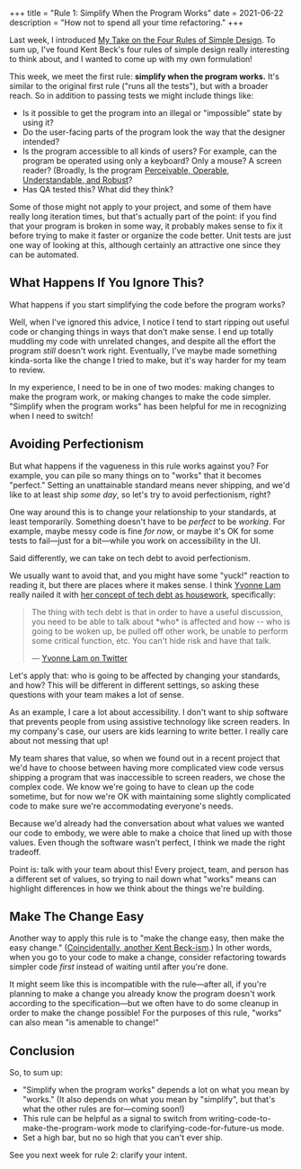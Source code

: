 +++
title = "Rule 1: Simplify When the Program Works"
date = 2021-06-22
description = "How not to spend all your time refactoring."
+++

Last week, I introduced [My Take on the Four Rules of Simple Design](@/posts/my-take-on-the-four-rules-of-simple-design.md).
To sum up, I've found Kent Beck's four rules of simple design really interesting to think about, and I wanted to come up with my own formulation!

This week, we meet the first rule: **simplify when the program works.**
It's similar to the original first rule ("runs all the tests"), but with a broader reach.
So in addition to passing tests we might include things like:

- Is it possible to get the program into an illegal or "impossible" state by using it?
- Do the user-facing parts of the program look the way that the designer intended?
- Is the program accessible to all kinds of users?
  For example, can the program be operated using only a keyboard?
  Only a mouse?
  A screen reader?
  (Broadly, Is the program [Perceivable, Operable, Understandable, and Robust](https://www.w3.org/WAI/WCAG21/Understanding/intro#understanding-the-four-principles-of-accessibility)?
- Has QA tested this?
  What did they think?

Some of those might not apply to your project, and some of them have really long iteration times, but that's actually part of the point: if you find that your program is broken in some way, it probably makes sense to fix it before trying to make it faster or organize the code better.
Unit tests are just one way of looking at this, although certainly an attractive one since they can be automated.

## What Happens If You Ignore This?

What happens if you start simplifying the code before the program works?

Well, when I've ignored this advice, I notice I tend to start ripping out useful code or changing things in ways that don't make sense.
I end up totally muddling my code with unrelated changes, and despite all the effort the program *still* doesn't work right.
Eventually, I've maybe made something kinda-sorta like the change I tried to make, but it's way harder for my team to review.

In my experience, I need to be in one of two modes: making changes to make the program work, or making changes to make the code simpler.
"Simplify when the program works" has been helpful for me in recognizing when I need to switch!

## Avoiding Perfectionism

But what happens if the vagueness in this rule works against you?
For example, you can pile so many things on to "works" that it becomes "perfect."
Setting an unattainable standard means never shipping, and we'd like to at least ship *some day*, so let's try to avoid perfectionism, right?

One way around this is to change your relationship to your standards, at least temporarily.
Something doesn't have to be *perfect* to be *working*.
For example, maybe messy code is fine *for now*, or maybe it's OK for some tests to fail&mdash;just for a bit&mdash;while you work on accessibility in the UI.

Said differently, we can take on tech debt to avoid perfectionism.

We usually want to avoid that, and you might have some "yuck!" reaction to reading it, but there are places where it makes sense.
I think [Yvonne Lam](https://twitter.com/yvonnezlam) really nailed it with [her concept of tech debt as housework](https://twitter.com/yvonnezlam/status/1376631868972433408), specifically:

> The thing with tech debt is that in order to have a useful discussion, you need to be able to talk about \*who\* is affected and how -- who is going to be woken up, be pulled off other work, be unable to perform some critical function, etc. You can't hide risk and have that talk.
> 
> &mdash; [Yvonne Lam on Twitter](https://twitter.com/yvonnezlam/status/1376631868972433408)

Let's apply that: who is going to be affected by changing your standards, and how?
This will be different in different settings, so asking these questions with your team makes a lot of sense.

As an example, I care a lot about accessibility. 
I don't want to ship software that prevents people from using assistive technology like screen readers.
In my company's case, our users are kids learning to write better.
I really care about not messing that up!

My team shares that value, so when we found out in a recent project that we'd have to choose between having more complicated view code versus shipping a program that was inaccessible to screen readers, we chose the complex code.
We know we're going to have to clean up the code sometime, but for now we're OK with maintaining some slightly complicated code to make sure we're accommodating everyone's needs.

Because we'd already had the conversation about what values we wanted our code to embody, we were able to make a choice that lined up with those values.
Even though the software wasn't perfect, I think we made the right tradeoff.

Point is: talk with your team about this!
Every project, team, and person has a different set of values, so trying to nail down what "works" means can highlight differences in how we think about the things we're building.

## Make The Change Easy

Another way to apply this rule is to "make the change easy, then make the easy change."
([Coincidentally, another Kent Beck-ism](https://twitter.com/kentbeck/status/250733358307500032).)
In other words, when you go to your code to make a change, consider refactoring towards simpler code *first* instead of waiting until after you're done.

It might seem like this is incompatible with the rule&mdash;after all, if you're planning to make a change you already know the program doesn't work according to the specification&mdash;but we often have to do some cleanup in order to make the change possible!
For the purposes of this rule, "works" can also mean "is amenable to change!"

## Conclusion

So, to sum up:

- "Simplify when the program works" depends a lot on what you mean by "works."
  (It also depends on what you mean by "simplify", but that's what the other rules are for&mdash;coming soon!)
- This rule can be helpful as a signal to switch from writing-code-to-make-the-program-work mode to clarifying-code-for-future-us mode.
- Set a high bar, but no so high that you can't ever ship.

See you next week for rule 2: clarify your intent.
